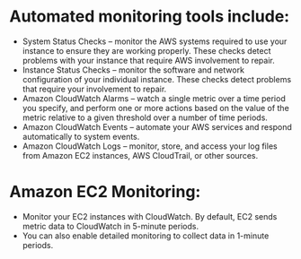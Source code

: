 # Automated monitoring tools include:

* System Status Checks – monitor the AWS systems required to use your instance to ensure they are working properly. These checks detect problems with your instance that require AWS involvement to repair.
* Instance Status Checks – monitor the software and network configuration of your individual instance. These checks detect problems that require your involvement to repair.
* Amazon CloudWatch Alarms – watch a single metric over a time period you specify, and perform one or more actions based on the value of the metric relative to a given threshold over a number of time periods.
* Amazon CloudWatch Events – automate your AWS services and respond automatically to system events.
* Amazon CloudWatch Logs – monitor, store, and access your log files from Amazon EC2 instances, AWS CloudTrail, or other sources.


# Amazon EC2 Monitoring:
* Monitor your EC2 instances with CloudWatch. By default, EC2 sends metric data to CloudWatch in 5-minute periods.
* You can also enable detailed monitoring to collect data in 1-minute periods.